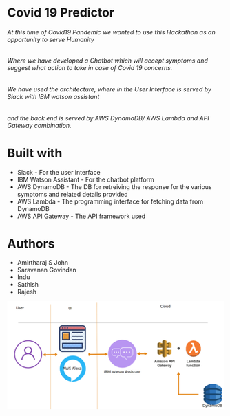 # Covid 19 Predictor
###### At this time of Covid19 Pandemic we wanted to use this Hackathon as an opportunity to serve Humanity
###### Where we have developed a Chatbot which will accept symptoms and suggest what action to take in case of Covid 19 concerns.
###### We have used the architecture, where in the User Interface is served by Slack with IBM watson assistant
###### and the back end is served by AWS DynamoDB/ AWS Lambda and API Gateway combination.



# Built with
* Slack - For the user interface
* IBM Watson Assistant - For the chatbot platform
* AWS DynamoDB - The DB for retreiving the response for the various symptoms and related details provided
* AWS Lambda - The programming interface for fetching data from DynamoDB
* AWS API Gateway - The API framework used


# Authors
* Amirtharaj S John
* Saravanan Govindan
* Indu
* Sathish
* Rajesh

![Architecture](https://github.com/wondercode-creator/coder/blob/master/arch3.PNG)
